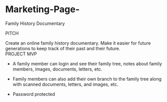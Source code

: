 # Marketing-Page-

Family History Documentary




PITCH


 Create an online family history documentary. Make it easier for future generations to keep track of their past and their future.  
PROJECT MVP
- A family member can login and see their family tree, notes about family members, images, documents, letters, etc. 

- Family members can also add their own branch to the family tree along with scanned documents, letters, and images, etc.  

- Password protected   
